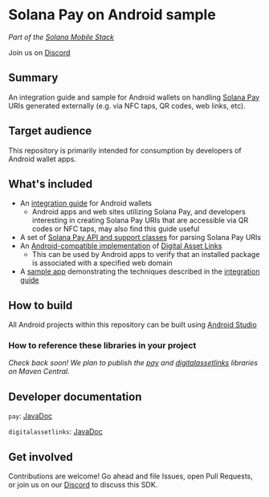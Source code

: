 # Solana Pay on Android sample

_Part of the [Solana Mobile Stack](https://github.com/solana-mobile/solana-mobile-stack-sdk)_

Join us on [Discord](https://discord.gg/solanamobile)

## Summary

An integration guide and sample for Android wallets on handling [Solana Pay](https://www.solanapay.com) URIs generated externally (e.g. via NFC taps, QR codes, web links, etc). 

## Target audience

This repository is primarily intended for consumption by developers of Android wallet apps.

## What's included

- An [integration guide](docs/integration_guide.md) for Android wallets
  - Android apps and web sites utilizing Solana Pay, and developers interesting in creating Solana Pay URIs that are accessible via QR codes or NFC taps, may also find this guide useful
- A set of [Solana Pay API and support classes](pay) for parsing Solana Pay URIs
- An [Android-compatible implementation](digitalassetlinks) of [Digital Asset Links](http://digitalassetlinks.org/)
  - This can be used by Android apps to verify that an installed package is associated with a specified web domain
- A [sample app](app) demonstrating the techniques described in the [integration guide](docs/integration_guide.md)

## How to build

All Android projects within this repository can be built using [Android Studio](https://developer.android.com/studio)

### How to reference these libraries in your project

_Check back soon! We plan to publish the [pay](pay) and [digitalassetlinks](digitalassetlinks) libraries on Maven Central._

## Developer documentation

`pay`: [JavaDoc](https://solana-mobile.github.io/solana-pay-android-sample/pay/javadoc/index.html)

`digitalassetlinks`: [JavaDoc](https://solana-mobile.github.io/solana-pay-android-sample/digitalassetlinks/javadoc/index.html)

## Get involved

Contributions are welcome! Go ahead and file Issues, open Pull Requests, or join us on our [Discord](https://discord.gg/solanamobile) to discuss this SDK.
